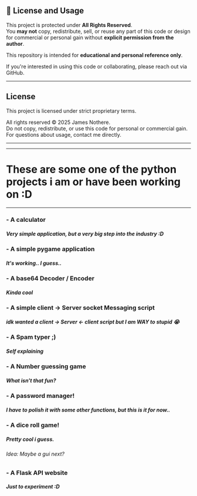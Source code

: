 ## 🚫 License and Usage

This project is protected under **All Rights Reserved**.  
You **may not** copy, redistribute, sell, or reuse any part of this code or design for commercial or personal gain without **explicit permission from the author**.

This repository is intended for **educational and personal reference only**.

If you're interested in using this code or collaborating, please reach out via GitHub.

---

## License

This project is licensed under strict proprietary terms.

All rights reserved © 2025 James Nothere.  
Do not copy, redistribute, or use this code for personal or commercial gain.  
For questions about usage, contact me directly.

---
---

# These are some one of the python projects i am or have been working on :D
---
### - A calculator
##### Very simple application, but a very big step into the industry :D
### - A simple pygame application
##### It's working.. I guess..
### - A base64 Decoder / Encoder
##### Kinda cool
### - A simple client -> Server socket Messaging script
##### idk wanted a client -> Server <- client script but I am WAY to stupid :sob:
### - A Spam typer ;)
##### Self explaining
### - A Number guessing game
##### What isn't that fun?
### - A password manager!
##### I have to polish it with some other functions, but this is it for now..
### - A dice roll game!
##### Pretty cool i guess.
###### Idea: Maybe a gui next?
### - A Flask API website
##### Just to experiment :D
